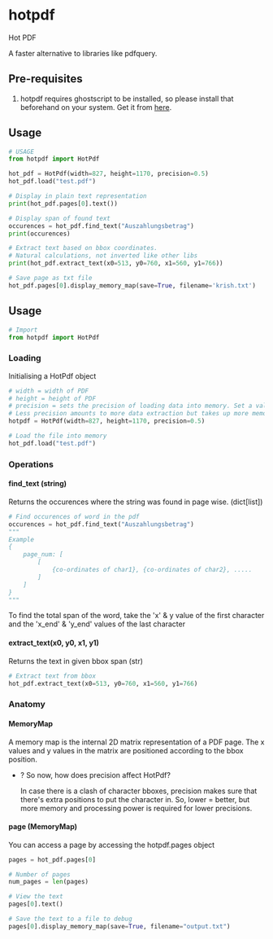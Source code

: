 # hotpdf
Hot PDF

A faster alternative to libraries like pdfquery.

## Pre-requisites
1. hotpdf requires ghostscript to be installed, so please install that beforehand on your system.
Get it from [here](https://www.ghostscript.com/).
## Usage

```python
# USAGE
from hotpdf import HotPdf

hot_pdf = HotPdf(width=827, height=1170, precision=0.5)
hot_pdf.load("test.pdf")

# Display in plain text representation
print(hot_pdf.pages[0].text())

# Display span of found text
occurences = hot_pdf.find_text("Auszahlungsbetrag")
print(occurences)

# Extract text based on bbox coordinates.
# Natural calculations, not inverted like other libs
print(hot_pdf.extract_text(x0=513, y0=760, x1=560, y1=766))

# Save page as txt file
hot_pdf.pages[0].display_memory_map(save=True, filename='krish.txt')


```

## Usage

```python
# Import
from hotpdf import HotPdf
```

### Loading
Initialising a HotPdf object
```python
# width = width of PDF
# height = height of PDF
# precision = sets the precision of loading data into memory. Set a value within 0 to 1.
# Less precision amounts to more data extraction but takes up more memory and processing time.
hotpdf = HotPdf(width=827, height=1170, precision=0.5)

# Load the file into memory
hot_pdf.load("test.pdf")
```

### Operations
#### find_text (string)
Returns the occurences where the string was found in page wise. (dict[list])
```python
# Find occurences of word in the pdf
occurences = hot_pdf.find_text("Auszahlungsbetrag")
"""
Example
{
    page_num: [
        [
            {co-ordinates of char1}, {co-ordinates of char2}, .....
        ]
    ]
}
"""
```
To find the total span of the word, take the 'x' & y value of the first character and the 'x_end' & 'y_end' values of the last character 

#### extract_text(x0, y0, x1, y1)
Returns the text in given bbox span (str)
```python
# Extract text from bbox
hot_pdf.extract_text(x0=513, y0=760, x1=560, y1=766)
```

### Anatomy

#### MemoryMap
A memory map is the internal 2D matrix representation of a PDF page. The x values and y values in the matrix are positioned according to the bbox position.

- ? So now, how does precision affect HotPdf?
    
    In case there is a clash of character bboxes, precision makes sure that there's extra positions to put the character in. So, lower = better, but more memory and processing power is required for lower precisions.

 
#### page (MemoryMap)
You can access a page by accessing the hotpdf.pages object
```python
pages = hot_pdf.pages[0]

# Number of pages
num_pages = len(pages)

# View the text
pages[0].text()

# Save the text to a file to debug
pages[0].display_memory_map(save=True, filename="output.txt")